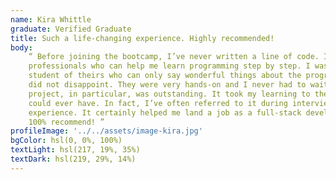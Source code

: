 ```yaml
---
name: Kira Whittle
graduate: Verified Graduate
title: Such a life-changing experience. Highly recommended!
body:
    “ Before joining the bootcamp, I’ve never written a line of code. I needed some structure from
    professionals who can help me learn programming step by step. I was encouraged to enroll by a former
    student of theirs who can only say wonderful things about the program. The entire curriculum and staff
    did not disappoint. They were very hands-on and I never had to wait long for assistance. The agile team
    project, in particular, was outstanding. It took my learning to the next level in a way that no tutorial
    could ever have. In fact, I’ve often referred to it during interviews as an example of my developent
    experience. It certainly helped me land a job as a full-stack developer after receiving multiple offers.
    100% recommend! ”
profileImage: '../../assets/image-kira.jpg'
bgColor: hsl(0, 0%, 100%)
textLight: hsl(217, 19%, 35%)
textDark: hsl(219, 29%, 14%)
---
```

